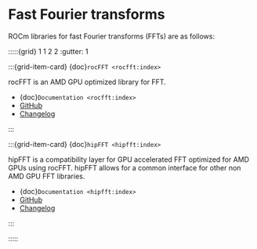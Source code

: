 # Fast Fourier transforms

ROCm libraries for fast Fourier transforms (FFTs) are as follows:

:::::{grid} 1 1 2 2
:gutter: 1

:::{grid-item-card} {doc}`rocFFT <rocfft:index>`

rocFFT is an AMD GPU optimized library for FFT.

* {doc}`Documentation <rocfft:index>`
* [GitHub](https://github.com/ROCmSoftwarePlatform/rocFFT)
* [Changelog](https://github.com/ROCmSoftwarePlatform/rocFFT/blob/develop/CHANGELOG.md)

:::

:::{grid-item-card} {doc}`hipFFT <hipfft:index>`

hipFFT is a compatibility layer for GPU accelerated FFT optimized for AMD GPUs
using rocFFT. hipFFT allows for a common interface for other non AMD GPU
FFT libraries.

* {doc}`Documentation <hipfft:index>`
* [GitHub](https://github.com/ROCmSoftwarePlatform/hipFFT)
* [Changelog](https://github.com/ROCmSoftwarePlatform/hipFFT/blob/develop/CHANGELOG.md)

:::

:::::
